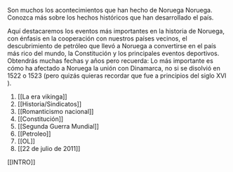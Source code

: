 Son muchos los acontecimientos que han hecho de Noruega Noruega. Conozca más sobre los hechos históricos que han desarrollado el país.

Aquí destacaremos los eventos más importantes en la historia de Noruega, con énfasis en la cooperación con nuestros países vecinos, el descubrimiento de petróleo que llevó a Noruega a convertirse en el país más rico del mundo, la Constitución y los principales eventos deportivos. Obtendrás muchas fechas y años pero recuerda: Lo más importante es cómo ha afectado a Noruega la unión con Dinamarca, no si se disolvió en 1522 o 1523 (pero quizás quieras recordar que fue a principios del siglo XVI ).

1. [[La era vikinga]]
2. [[Historia/Sindicatos]]
3. [[Romanticismo nacional]]
4. [[Constitución]]
5. [[Segunda Guerra Mundial]]
6. [[Petroleo]]
7. [[OL]]
9. [[22 de julio de 2011]]

[[INTRO]]